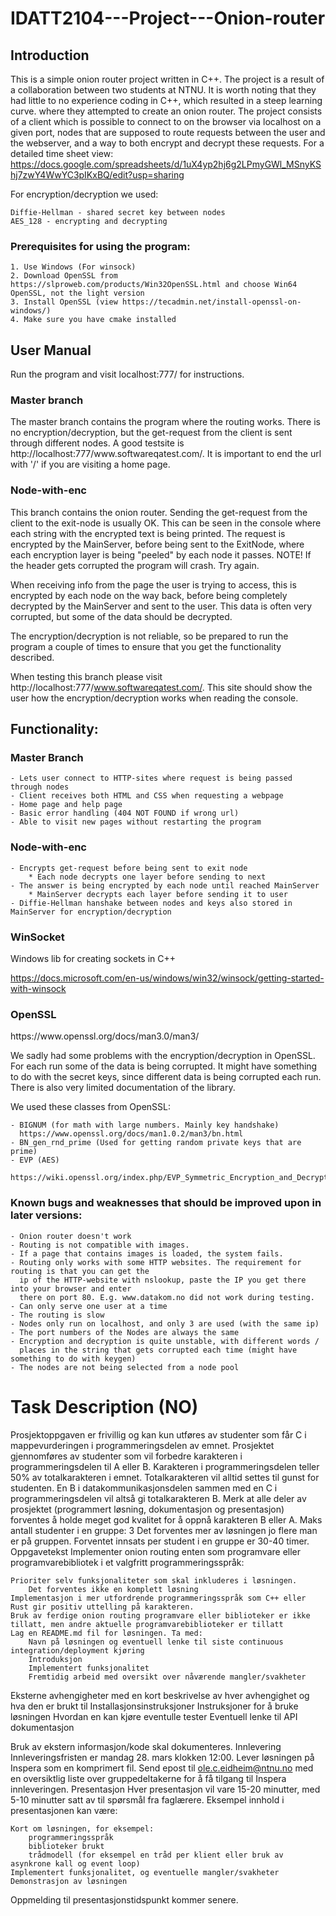# IDATT2104---Project---Onion-router
<h2>Introduction</h2>

This is a simple onion router project written in C++. The project is a result of a collaboration between two students at NTNU. It is worth noting that they had little to no experience coding in C++, which resulted in a steep learning curve.
where they attempted to create an onion router. The project consists of a client which is possible to connect to on the browser
via localhost on a given port, nodes that are supposed to route requests between the user and the webserver, and a way to both
encrypt and decrypt these requests. For a detailed time sheet view: https://docs.google.com/spreadsheets/d/1uX4yp2hj6g2LPmyGWl_MSnyKShj7zwY4WwYC3pIKxBQ/edit?usp=sharing

For encryption/decryption we used:

    Diffie-Hellman - shared secret key between nodes
    AES_128 - encrypting and decrypting


<h3>Prerequisites for using the program:</h3>

    1. Use Windows (For winsock)
    2. Download OpenSSL from https://slproweb.com/products/Win32OpenSSL.html and choose Win64 OpenSSL, not the light version
    3. Install OpenSSL (view https://tecadmin.net/install-openssl-on-windows/)
    4. Make sure you have cmake installed

<h2>User Manual</h2>

Run the program and visit localhost:777/ for instructions.

<h3>Master branch</h3>
The master branch contains the program where the routing works. There is no encryption/decryption, but the get-request from the
client is sent through different nodes. A good testsite is http://localhost:777/www.softwareqatest.com/. It is important to end
the url with '/' if you are visiting a home page.

<h3>Node-with-enc</h3>
This branch contains the onion router. Sending the get-request from the client to the exit-node is usually
OK. This can be seen in the console where each string with the encrypted text is being printed. The request is
encrypted by the MainServer, before being sent to the ExitNode, where each encryption layer is being "peeled" by
each node it passes. NOTE! If the header gets corrupted the program will crash. Try again.

When receiving info from the page the user is trying to access, this is encrypted by each node on the way back, before
being completely decrypted by the MainServer and sent to the user. This data is often very corrupted, but some of
the data should be decrypted. 

The encryption/decryption is not reliable, so be prepared to run the program a couple of times to ensure that
you get the functionality described.

When testing this branch please visit http://localhost:777/www.softwareqatest.com/. This site should show the user
how the encryption/decryption works when reading the console.

<h2>Functionality:</h2>
<h3>Master Branch</h3>

    - Lets user connect to HTTP-sites where request is being passed through nodes
    - Client receives both HTML and CSS when requesting a webpage
    - Home page and help page
    - Basic error handling (404 NOT FOUND if wrong url)
    - Able to visit new pages without restarting the program

<h3>Node-with-enc</h3>
    
    - Encrypts get-request before being sent to exit node
        * Each node decrypts one layer before sending to next
    - The answer is being encrypted by each node until reached MainServer
        * MainServer decrypts each layer before sending it to user
    - Diffie-Hellman hanshake between nodes and keys also stored in MainServer for encryption/decryption
    
<h3>WinSocket</h3>

Windows lib for creating sockets in C++

https://docs.microsoft.com/en-us/windows/win32/winsock/getting-started-with-winsock

<h3>OpenSSL</h3>
https://www.openssl.org/docs/man3.0/man3/

We sadly had some problems with the encryption/decryption in OpenSSL. For each run some of the data is being 
corrupted. It might have something to do with the secret keys, since different data is being corrupted each run.
There is also very limited documentation of the library. 

We used these classes from OpenSSL:
    
    - BIGNUM (for math with large numbers. Mainly key handshake) 
      https://www.openssl.org/docs/man1.0.2/man3/bn.html
    - BN_gen_rnd_prime (Used for getting random private keys that are prime)
    - EVP (AES)
      https://wiki.openssl.org/index.php/EVP_Symmetric_Encryption_and_Decryption

<h3>Known bugs and weaknesses that should be improved upon in later versions:</h3>
    
    - Onion router doesn't work
    - Routing is not compatible with images.
    - If a page that contains images is loaded, the system fails.
    - Routing only works with some HTTP websites. The requirement for routing is that you can get the 
      ip of the HTTP-website with nslookup, paste the IP you get there into your browser and enter 
      there on port 80. E.g. www.datakom.no did not work during testing.
    - Can only serve one user at a time
    - The routing is slow
    - Nodes only run on localhost, and only 3 are used (with the same ip)
    - The port numbers of the Nodes are always the same
    - Encryption and decryption is quite unstable, with different words / 
      places in the string that gets corrupted each time (might have something to do with keygen)
    - The nodes are not being selected from a node pool



<h1>Task Description (NO)</h1>
Prosjektoppgaven er frivillig og kan kun utføres av studenter som får C i mappevurderingen i programmeringsdelen av emnet. Prosjektet gjennomføres av studenter som vil forbedre karakteren i programmeringsdelen til A eller B. Karakteren i programmeringsdelen teller 50% av totalkarakteren i emnet. Totalkarakteren vil alltid settes til gunst for studenten. En B i datakommunikasjonsdelen sammen med en C i programmeringsdelen vil altså gi totalkarakteren B.
Merk at alle deler av prosjektet (programmert løsning, dokumentasjon og presentasjon) forventes å holde meget god kvalitet for å oppnå karakteren B eller A.
Maks antall studenter i en gruppe: 3
Det forventes mer av løsningen jo flere man er på gruppen. Forventet innsats per student i en gruppe er 30-40 timer.
Oppgavetekst
Implementer onion routing enten som programvare eller programvarebibliotek i et valgfritt programmeringsspråk:

    Prioriter selv funksjonaliteter som skal inkluderes i løsningen.
        Det forventes ikke en komplett løsning
    Implementasjon i mer utfordrende programmeringsspråk som C++ eller Rust gir positiv uttelling på karakteren.
    Bruk av ferdige onion routing programvare eller biblioteker er ikke tillatt, men andre aktuelle programvarebiblioteker er tillatt
    Lag en README.md fil for løsningen. Ta med:
        Navn på løsningen og eventuell lenke til siste continuous integration/deployment kjøring
        Introduksjon
        Implementert funksjonalitet
        Fremtidig arbeid med oversikt over nåværende mangler/svakheter
Eksterne avhengigheter med en kort beskrivelse av hver avhengighet og hva den er brukt til
Installasjonsinstruksjoner
Instruksjoner for å bruke løsningen
Hvordan en kan kjøre eventulle tester
Eventuell lenke til API dokumentasjon

Bruk av ekstern informasjon/kode skal dokumenteres.
Innlevering
Innleveringsfristen er mandag 28. mars klokken 12:00. Lever løsningen på Inspera som en komprimert fil. Send epost til ole.c.eidheim@ntnu.no med en oversiktlig liste over gruppedeltakerne for å få tilgang til Inspera innleveringen.
Presentasjon
Hver presentasjon vil vare 15-20 minutter, med 5-10 minutter satt av til spørsmål fra faglærere. Eksempel innhold i presentasjonen kan være:

    Kort om løsningen, for eksempel:
        programmeringsspråk
        biblioteker brukt
        trådmodell (for eksempel en tråd per klient eller bruk av asynkrone kall og event loop)
    Implementert funksjonalitet, og eventuelle mangler/svakheter
    Demonstrasjon av løsningen

Oppmelding til presentasjonstidspunkt kommer senere.